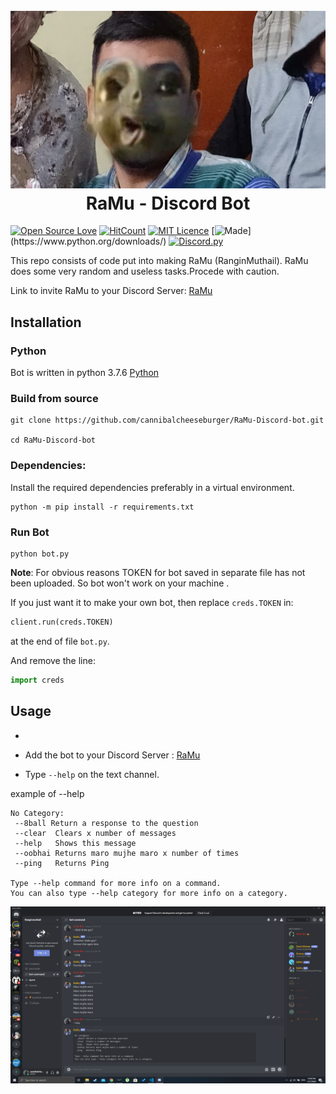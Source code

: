 <h1 align=center>
    <br/>
    <img src=".\img\IMG-20200219-WA0033.jpg">
    <br/>
    RaMu - Discord Bot
</h1>

[![Open Source Love](https://badges.frapsoft.com/os/v1/open-source.svg?v=103)](https://github.com/ellerbrock/open-source-badges/)
[![HitCount](http://hits.dwyl.com/cannibalcheeseburger/Ramu-Discord-bot.svg)](http://hits.dwyl.com/cannibalcheeseburger/Ramu-Discord-bot)
[![MIT Licence](https://badges.frapsoft.com/os/mit/mit.svg?v=103)](https://opensource.org/licenses/mit-license.php)
[![Made](https://img.shields.io/badge/Made%20With-Python%203.7-green.svg?style=for-the-badge")](https://www.python.org/downloads/)
[![Discord.py](https://img.shields.io/badge/discord-py-blue.svg)](https://github.com/Rapptz/discord.py/)


This repo consists of code put into making RaMu (RanginMuthail). RaMu does some very random and useless tasks.Procede with caution.

Link to invite RaMu to your Discord Server: [RaMu](https://discord.com/api/oauth2/authorize?client_id=715204457754787952&permissions=8&scope=bot)

## Installation

### Python
Bot is written in python 3.7.6 [Python](https://www.python.org/downloads/)
 
### Build from source

```
git clone https://github.com/cannibalcheeseburger/RaMu-Discord-bot.git

cd RaMu-Discord-bot
```

### Dependencies:

Install the required dependencies preferably in a virtual environment.

```
python -m pip install -r requirements.txt
```

### Run Bot

```
python bot.py
```

__Note__: For obvious reasons TOKEN for bot saved in separate file has not been uploaded. So bot won't work on your machine . 

If you just want it to make your own bot, then replace `creds.TOKEN` in:
```python
client.run(creds.TOKEN)
```
at the end of file `bot.py`.

And remove the line:

```python 
import creds
```

## Usage 
-
 - Add the bot to your Discord Server : [RaMu](https://discord.com/api/oauth2/authorize?client_id=715204457754787952&permissions=8&scope=bot)
 
 - Type  `--help` on the text channel.

example of --help
 ```
 ​No Category:
  --8ball Return a response to the question
  --clear  Clears x number of messages
  --help   Shows this message
  --oobhai Returns maro mujhe maro x number of times
  --ping   Returns Ping

Type --help command for more info on a command.
You can also type --help category for more info on a category.
 ```

 ![Screenshot](./img/screen.png)